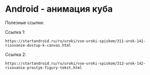 # Android - анимация куба

Полезные ссылки:

Ссылка 1:

```
https://startandroid.ru/ru/uroki/vse-uroki-spiskom/311-urok-141-risovanie-dostup-k-canvas.html
```

Ссылка 2:

```
https://startandroid.ru/ru/uroki/vse-uroki-spiskom/312-urok-142-risovanie-prostye-figury-tekst.html
```
